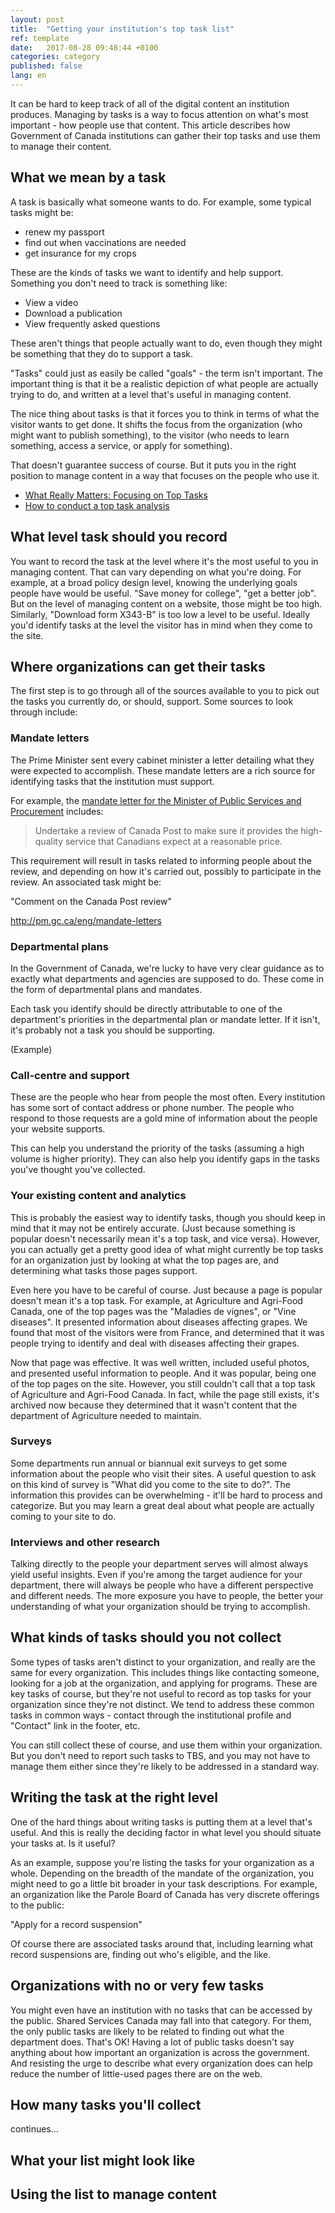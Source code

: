 ```yaml
---
layout: post
title:  "Getting your institution's top task list"
ref: template
date:   2017-08-28 09:48:44 +0100
categories: category
published: false
lang: en
---
```


It can be hard to keep track of all of the digital content an institution produces. Managing by tasks is a way to focus attention on what's most important - how people use that content. This article describes how Government of Canada institutions can gather their top tasks and use them to manage their content. 

## What we mean by a task
 
A task is basically what someone wants to do. For example, some typical tasks might be: 

* renew my passport
* find out when vaccinations are needed
* get insurance for my crops

These are the kinds of tasks we want to identify and help support. Something you don't need to track is something like:

* View a video
* Download a publication
* View frequently asked questions

These aren't things that people actually want to do, even though they might be something that they do to support a task. 

"Tasks" could just as easily be called "goals" - the term isn't important. The important thing is that it be a realistic depiction of what people are actually trying to do, and written at a level that's useful in managing content. 

The nice thing about tasks is that it forces you to think in terms of what the visitor wants to get done. It shifts the focus from the organization (who might want to publish something), to the visitor (who needs to learn something, access a service, or apply for something). 

That doesn't guarantee success of course. But it puts you in the right position to manage content in a way that focuses on the people who use it. 
 
* [What Really Matters: Focusing on Top Tasks](https://alistapart.com/article/what-really-matters-focusing-on-top-tasks)
* [How to conduct a top task analysis](https://measuringu.com/top-tasks/)

## What level task should you record

You want to record the task at the level where it's the most useful to you in managing content. That can vary depending on what you're doing. For example, at a broad policy design level, knowing the underlying goals people have would be useful. "Save money for college", "get a better job". But on the level of managing content on a website, those might be too high. Similarly, "Download form X343-B" is too low a level to be useful. Ideally you'd identify tasks at the level the visitor has in mind when they come to the site. 


## Where organizations can get their tasks

The first step is to go through all of the sources available to you to pick out the tasks you currently do, or should, support. Some sources to look through include:

### Mandate letters

The Prime Minister sent every cabinet minister a letter detailing what they were expected to accomplish. These mandate letters are a rich source for identifying tasks that the institution must support. 

For example, the [mandate letter for the Minister of Public Services and Procurement](http://pm.gc.ca/eng/minister-public-services-and-procurement-mandate-letter) includes:

> Undertake a review of Canada Post to make sure it provides the high-quality service that Canadians expect at a reasonable price.

This requirement will result in tasks related to informing people about the review, and depending on how it's carried out, possibly to participate in the review. An associated task might be:

"Comment on the Canada Post review"

http://pm.gc.ca/eng/mandate-letters

### Departmental plans

In the Government of Canada, we're lucky to have very clear guidance as to exactly what departments and agencies are supposed to do. These come in the form of departmental plans and mandates.   

Each task you identify should be directly attributable to one of the department's priorities in the departmental plan or mandate letter. If it isn't, it's probably not a task you should be supporting. 

(Example)

### Call-centre and support

These are the people who hear from people the most often. Every institution has some sort of contact address or phone number. The people who respond to those requests are a gold mine of information about the people your website supports. 

This can help you understand the priority of the tasks (assuming a high volume is higher priority). They can also help you identify gaps in the tasks you've thought you've collected.

### Your existing content and analytics

This is probably the easiest way to identify tasks, though you should keep in mind that it may not be entirely accurate. (Just because something is popular doesn't necessarily mean it's a top task, and vice versa). However, you can actually get a pretty good idea of what might currently be top tasks for an organization just by looking at what the top pages are, and determining what tasks those pages support. 

Even here you have to be careful of course. Just because a page is popular doesn't mean it's a top task. For example, at Agriculture and Agri-Food Canada, one of the top pages was the "Maladies de vignes", or "Vine diseases". It presented information about diseases affecting grapes. We found that most of the visitors were from France, and determined that it was people trying to identify and deal with diseases affecting their grapes. 

Now that page was effective. It was well written, included useful photos, and presented useful information to people. And it was popular, being one of the top pages on the site. However, you still couldn't call that a top task of Agriculture and Agri-Food Canada. In fact, while the page still exists, it's archived now because they determined that it wasn't content that the department of Agriculture needed to maintain. 

### Surveys

Some departments run annual or biannual exit surveys to get some information about the people who visit their sites. A useful question to ask on this kind of survey is "What did you come to the site to do?". The information this provides can be overwhelming - it'll be hard to process and categorize. But you may learn a great deal about what people are actually coming to your site to do. 

### Interviews and other research

Talking directly to the people your department serves will almost always yield useful insights. Even if you're among the target audience for your department, there will always be people who have a different perspective and different needs. The more exposure you have to people, the better your understanding of what your organization should be trying to accomplish. 

## What kinds of tasks should you not collect

Some types of tasks aren't distinct to your organization, and really are the same for every organization. This includes things like contacting someone, looking for a job at the organization, and applying for programs. These are key tasks of course, but they're not useful to record as top tasks for your organization since they're not distinct. We tend to address these common tasks in common ways - contact through the institutional profile and "Contact" link in the footer, etc. 

You can still collect these of course, and use them within your organization. But you don't need to report such tasks to TBS, and you may not have to manage them either since they're likely to be addressed in a standard way. 

## Writing the task at the right level

One of the hard things about writing tasks is putting them at a level that's useful. And this is really the deciding factor in what level you should situate your tasks at. Is it useful? 

As an example, suppose you're listing the tasks for your organization as a whole. Depending on the breadth of the mandate of the organization, you might need to go a little bit broader in your task descriptions. For example, an organization like the Parole Board of Canada has very discrete offerings to the public:

"Apply for a record suspension"

Of course there are associated tasks around that, including learning what record suspensions are, finding out who's eligible, and the like. 

## Organizations with no or very few tasks 

You might even have an institution with no tasks that can be accessed by the public. Shared Services Canada may fall into that category. For them, the only public tasks are likely to be related to finding out what the department does. That's OK! Having a lot of public tasks doesn't say anything about how important an organization is across the government. And resisting the urge to describe what every organization does can help reduce the number of little-used pages there are on the web. 

## How many tasks you'll collect

continues...

## What your list might look like

## Using the list to manage content

